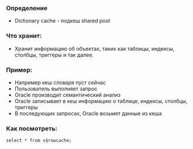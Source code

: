 ### Определение
  - Dictionary cache - подкеш shared pool
  
### Что хранит: 
  - Хранит информацию об объектах, таких как таблицы, индексы, столбцы, триггеры и так далее.
  
### Пример:
  - Например кеш словаря пуст сейчас
  - Пользователь выполняет запрос
  - Oracle производит семантический анализ
  - Oracle записывает в кеш информацию о таблице, индексы, столбцы, триггеры
  - В последующих запросах, Oracle возьмет данные из кеша
  
  
### Как посмотреть:
````
select * from v$rowcache;
````